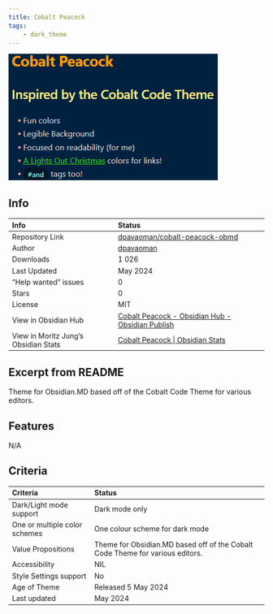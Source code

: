 ```yaml
---
title: Cobalt Peacock
tags:
    - dark_theme
---
```


<img src="https://raw.githubusercontent.com/dpavaoman/cobalt-peacock-obmd/refs/heads/master/screenshot.png">

## Info
| Info | Status |
| :--- | :--- |
| Repository Link | [dpavaoman/cobalt-peacock-obmd](https://github.com/dpavaoman/cobalt-peacock-obmd) |
| Author | [dpavaoman](https://github.com/dpavaoman) |
| Downloads | 1 026 |
| Last Updated | May 2024 |
| “Help wanted” issues | 0 |
| Stars | 0 |
| License | MIT |
| View in Obsidian Hub | [Cobalt Peacock \- Obsidian Hub \- Obsidian Publish](https://publish.obsidian.md/hub/02+-+Community+Expansions/02.05+All+Community+Expansions/Themes/Cobalt+Peacock) |
| View in Moritz Jung’s Obsidian Stats | [Cobalt Peacock \| Obsidian Stats](https://www.moritzjung.dev/obsidian-stats/themes/cobalt-peacock/) |

## Excerpt from README
Theme for Obsidian.MD based off of the Cobalt Code Theme for various editors.

## Features
N/A

## Criteria
| Criteria | Status | 
| :--- | :--- | 
| Dark/Light mode support | Dark mode only | 
| One or multiple color schemes | One colour scheme for dark mode | 
| Value Propositions | Theme for Obsidian.MD based off of the Cobalt Code Theme for various editors. |
| Accessibility | NIL | 
| Style Settings support | No | 
| Age of Theme | Released 5 May 2024 | 
| Last updated | May 2024 | 